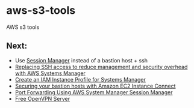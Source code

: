 # aws-s3-tools
AWS s3 tools

## Next:
- Use [Session Manager](https://aws.amazon.com/blogs/infrastructure-and-automation/toward-a-bastion-less-world/) instead of a bastion host + ssh
- [Replacing SSH access to reduce management and security overhead with AWS Systems Manager](https://aws.amazon.com/blogs/mt/vr-beneficios-session-manager/)
- [Create an IAM Instance Profile for Systems Manager](https://docs.aws.amazon.com/systems-manager/latest/userguide/setup-instance-profile.html)
- [Securing your bastion hosts with Amazon EC2 Instance Connect](https://aws.amazon.com/blogs/infrastructure-and-automation/securing-your-bastion-hosts-with-amazon-ec2-instance-connect/)
- [Port Forwarding Using AWS System Manager Session Manager](https://aws.amazon.com/blogs/aws/new-port-forwarding-using-aws-system-manager-sessions-manager/)
- [Free OpenVPN Server](https://dev.to/yashints/let-s-setup-a-vpn-server-for-free-on-aws-under-5-min-1mg4)
